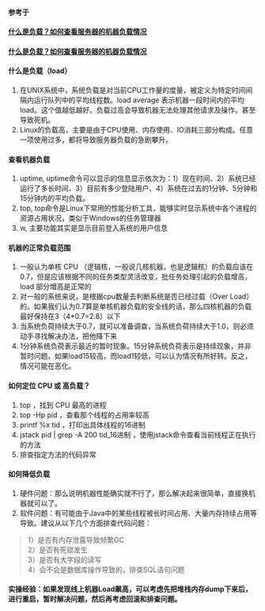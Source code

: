 #### 参考于
#### [什么是负载？如何查看服务器的机器负载情况](https://blog.csdn.net/Alen_xiaoxin/article/details/88702032)  
#### [什么是负载？如何查看服务器的机器负载情况](http://www.elecfans.com/baike/computer/fuwuqi/20180603688904.html)  


#### 什么是负载（load）
1. 在UNIX系统中，系统负载是对当前CPU工作量的度量，被定义为特定时间间隔内运行队列中的平均线程数。load average 表示机器一段时间内的平均load。这个值越低越好。负载过高会导致机器无法处理其他请求及操作，甚至导致死机。  
2. Linux的负载高，主要是由于CPU使用、内存使用、IO消耗三部分构成。任意一项使用过多，都将导致服务器负载的急剧攀升。  

#### 查看机器负载
1. uptime, uptime命令可以显示的信息显示依次为：1）现在时间、2）系统已经运行了多长时间、3）目前有多少登陆用户、4）系统在过去的1分钟、5分钟和15分钟内的平均负载。  
2. top, top命令是Linux下常用的性能分析工具，能够实时显示系统中各个进程的资源占用状况，类似于Windows的任务管理器  
3. w, 主要功能其实是显示目前登入系统的用户信息  

#### 机器的正常负载范围
1. 一般认为单核 CPU （逻辑核，一般说几核机器，也是逻辑核）的负载应该在 0.7，但是应该根据不同的任务类型灵活改变，批任务处理引起的负载增高，load 部分增高是正常的  
2. 对一般的系统来说，是根据cpu数量去判断系统是否已经过载（Over Load）的。如果我们认为0.7算是单核机器负载的安全线的话，那么四核机器的负载最好保持在3（4*0.7=2.8）以下  
3. 当系统负荷持续大于0.7，就可以准备调查，当系统负荷持续大于1.0，则必须动手寻找解决办法，把他降下来  
4. 1分钟系统负荷表示最近的暂时现象。15分钟系统负荷表示是持续现象，并非暂时问题。如果load15较高，而load1较低，可以认为情况有所好转。反之，情况可能在恶化。  

#### 如何定位 CPU 或 高负载？
1. top ，找到 CPU 最高的进程
2. top -Hp pid ，查看那个线程的占用率较高
3. printf %x tid ，打印出具体线程的16进制
4. jstack pid | grep -A 200 tid_16进制 ，使用jstack命令查看当前线程正在执行的方法
5. 排查指定方法的代码异常

#### 如何降低负载
1. 硬件问题：那么说明机器性能确实就不行了，那么解决起来很简单，直接换机器就可以了。
2. 软件问题：有可能由于Java中的某些线程被长时间占用、大量内存持续占用等导致。建议从以下几个方面排查代码问题：
> 1）是否有内存泄露导致频繁GC  
> 2）是否有死锁发生  
> 3）是否有大字段的读写  
> 4）会不会是数据库操作导致的，排查SQL语句问题  
#### 实操经验：如果发现线上机器Load飙高，可以考虑先把堆栈内存dump下来后，进行重启，暂时解决问题，然后再考虑回滚和排查问题。


